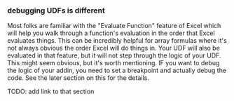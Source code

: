 ### debugging UDFs is different

Most folks are familiar with the "Evaluate Function" feature of Excel which will help you walk through a function's evaluation in the order that Excel evaluates things. This can be incredibly helpful for array formulas where it's not always obvious the order Excel will do things in. Your UDF will also be evaluated in that feature, but it will not step through the logic of your UDF. This might seem obvious, but it's worth mentioning. IF you want to debug the logic of your addin, you need to set a breakpoint and actually debug the code. See the later section on this for the details.

TODO: add link to that section
